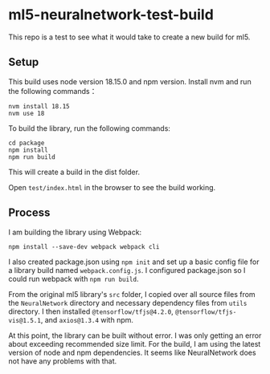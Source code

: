 # ml5-neuralnetwork-test-build
This repo is a test to see what it would take to create a new build for ml5.

## Setup
This build uses node version 18.15.0 and npm version.
Install nvm and run the following commands：
```
nvm install 18.15
nvm use 18
```


To build the library, run the following commands:
```
cd package
npm install
npm run build
```
This will create a build in the dist folder.


Open `test/index.html` in the browser to see the build working.


## Process
I am building the library using Webpack:
```
npm install --save-dev webpack webpack cli
```

I also created package.json using `npm init` and set up a basic config file for a library build named `webpack.config.js`. I configured package.json so I could run webpack with `npm run build`.



From the original ml5 library's `src` folder, I copied over all source files from the `NeuralNetwork` directory and necessary dependency files from `utils` directory. I then installed `@tensorflow/tfjs@4.2.0`, `@tensorflow/tfjs-vis@1.5.1`, and `axios@1.3.4` with npm. 

At this point, the library can be built without error. I was only getting an error about exceeding recommended size limit. For the build, I am using the latest version of node and npm dependencies. It seems like NeuralNetwork does not have any problems with that.


